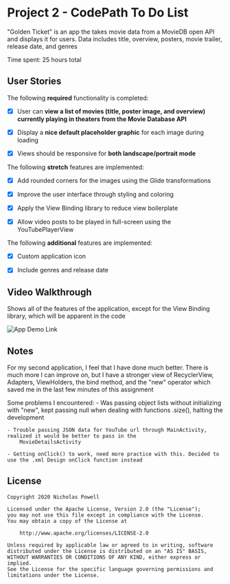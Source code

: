 # Project 2 - CodePath To Do List
"Golden Ticket" is an app the takes movie data from a MovieDB open API and displays it for users. Data includes title, overview, posters, movie trailer, release date, and genres

Time spent: 25 hours total

## User Stories

The following **required** functionality is completed:

* [X] User can **view a list of movies (title, poster image, and overview) currently playing in theaters from the Movie Database API**
* [X] Display a **nice default placeholder graphic** for each image during loading
* [X] Views should be responsive for **both landscape/portrait mode**


The following **stretch** features are implemented:

* [X] Add rounded corners for the images using the Glide transformations
* [X] Improve the user interface through styling and coloring
* [X] Apply the View Binding library to reduce view boilerplate
* [X] Allow video posts to be played in full-screen using the YouTubePlayerView


The following **additional** features are implemented:

* [X] Custom application icon
* [X] Include genres and release date


## Video Walkthrough

Shows all of the features of the application, except for the View Binding library, which will be apparent in the code


![App Demo Link](moviesApplication/screenshots/movie_app.gif)



## Notes

For my second application, I feel that I have done much better. There is much more I can improve on,
but I have a stronger view of RecyclerView, Adapters, ViewHolders, the bind method, and the "new" operator
which saved me in the last few minutes of this assignment

Some problems I encountered:
	- Was passing object lists without initializing with "new", kept passing null when dealing with functions .size(),
		halting the development

	- Trouble passing JSON data for YouTube url through MainActivity, realized it would be better to pass in the 
		MovieDetailsActivity

	- Getting onClick() to work, need more practice with this. Decided to use the .xml Design onClick function instead


## License

    Copyright 2020 Nicholas Powell

    Licensed under the Apache License, Version 2.0 (the "License");
    you may not use this file except in compliance with the License.
    You may obtain a copy of the License at

        http://www.apache.org/licenses/LICENSE-2.0

    Unless required by applicable law or agreed to in writing, software
    distributed under the License is distributed on an "AS IS" BASIS,
    WITHOUT WARRANTIES OR CONDITIONS OF ANY KIND, either express or implied.
    See the License for the specific language governing permissions and
    limitations under the License.

